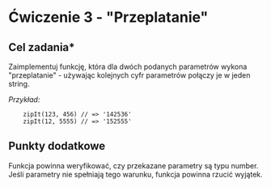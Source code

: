 # Ćwiczenie 3 - "Przeplatanie"

## Cel zadania*

Zaimplementuj funkcję, która dla dwóch podanych parametrów wykona "przeplatanie" - używając kolejnych cyfr parametrów połączy je w jeden string.

_Przykład:_

``` zipIt(111, 222) // => '121212'
    zipIt(123, 456) // => '142536'
    zipIt(12, 5555) // => '152555'
```

## Punkty dodatkowe

Funkcja powinna weryfikować, czy przekazane parametry są typu number. Jeśli parametry nie spełniają tego warunku, funkcja powinna rzucić wyjątek.
